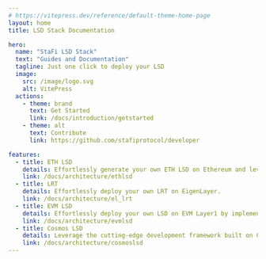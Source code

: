 ```yaml
---
# https://vitepress.dev/reference/default-theme-home-page
layout: home
title: LSD Stack Documentation

hero:
  name: "StaFi LSD Stack"
  text: "Guides and Documentation"
  tagline: Just one click to deploy your LSD
  image:
    src: /image/logo.svg
    alt: VitePress
  actions:
    - theme: brand
      text: Get Started
      link: /docs/introduction/getstarted
    - theme: alt
      text: Contribute
      link: https://github.com/stafiprotocol/developer

features:
  - title: ETH LSD
    details: Effortlessly generate your own ETH LSD on Ethereum and leverage integration with various third-party protocols to operate your staking pool for growth.
    link: /docs/architecture/ethlsd
  - title: LRT
    details: Effortlessly deploy your own LRT on EigenLayer.
    link: /docs/architecture/el_lrt
  - title: EVM LSD
    details: Effortlessly deploy your own LSD on EVM Layer1 by implementing the staking contract interface on a foundational development toolkit. Already supported on BSC, Polygon, and more, with no development required.
    link: /docs/architecture/evmlsd
  - title: Cosmos LSD  
    details: Leverage the cutting-edge development framework built on CosmWasm to effortlessly configure and integrate your own LSD project within the Cosmos ecosystem, requiring just a few simple steps for deployment.
    link: /docs/architecture/cosmoslsd
---
```



